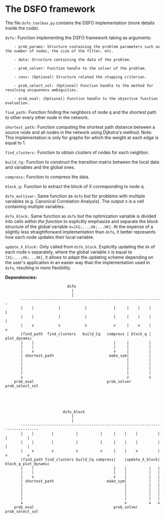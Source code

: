 # The DSFO framework

The file `dsfo_toolbox.py` contains the DSFO implementation (more details inside the code).

`dsfo:` Function implementing the DSFO framework taking as arguments:

        - prob_params: Structure containing the problem parameters such as the number of nodes, the size of the filter, etc.
        
        - data: Structure containing the data of the problem.

        - prob_solver: Function handle to the solver of the problem.

        - conv: (Optional) Structure related the stopping criterion.

        - prob_select_sol: (Optional) Function handle to the method for resolving uniqueness ambiguities.

        - prob_eval: (Optional) Function handle to the objective function evaluation. 

`find_path:` Function finding the neighbors of node q and the shortest path to other every other node in the network.

`shortest_path:` Function computing the shortest path distance between a source node and all nodes in the network using Dijkstra's method. Note: This implementation is only for graphs for which the weight at each edge is equal to 1.

`find_clusters:` Function to obtain clusters of nodes for each neighbor.

`build_Cq:` Function to construct the transition matrix between the local data and variables and the global ones.

`compress:` Function to compress the data.

`block_q:` Function to extract the block of X corresponding to node q.

`dsfo_multivar:` Same function as `dsfo` but for problems with multiple variables (e.g. Canonical Correlation Analysis). The output `X` is a cell containing multiple variables.

`dsfo_block:` Same function as `dsfo` but the optimization variable is divided into cells *within the function* to explicitly emphasize and separate the block structure of the global variable `X=[X1;...;Xk;...XK]`. At the expense of a slightly less straightforward implementation than `dsfo`, it better represents how each node updates their local variable.

`update_X_block:` Only called from `dsfo_block`. Explicitly updating the `Xk` of each node `k` separately, where the global variable `X` is equal to `[X1;...;Xk;...XK]`, it allows to adapt the updating scheme depending on the user's application in an easier way than the implementation used in `dsfo`, resulting in more flexibility. 

**Dependencies:**



                                dsfo
                                  |
                                  |
           ----------------------------------------------------------------
           |    |           |           |            |     |    |    |    |
           |    |           |           |            |     |    |    |    |
           |    v           v           v            v     |    v    |    v
           |find_path  find_clusters   build_Cq   compress | block_q |  plot_dynamic
           |    |                                    |     |         |
           |    |                                    |     |         |
           |    v                                    v     |         |
           | shortest_path                         make_sym|         |
           |                                               |         |
           |                                               |         |
           |                                               |         |
           |                                               |         |
           v                                               v         v
        prob_eval                                 prob_solver   prob_select_sol





                              dsfo_block
                                  |
                                  |
           ------------------------------------------------------------------------------
           |    |        |          |          |     |    |    |         |    |         |
           |    |        |          |          |     |    |    |         |    |         |
           |    v        v          v          v     |    |    v         |    v         v
           |find_path find_clusters build_Cq compress|    |update_X_block| block_q plot_dynamic
           |    |                                    |    |          |   |         
           |    |                                    |    |          |   |         
           |    v                                    v    |          |   |         
           | shortest_path                        make_sym|          |   |
           |                                              |          |   |
           |                                              |          |   |
           |                                              |          |   |
           |                                              |          |   |
           v                                              v          v   v
        prob_eval                                    prob_solver   prob_select_sol
